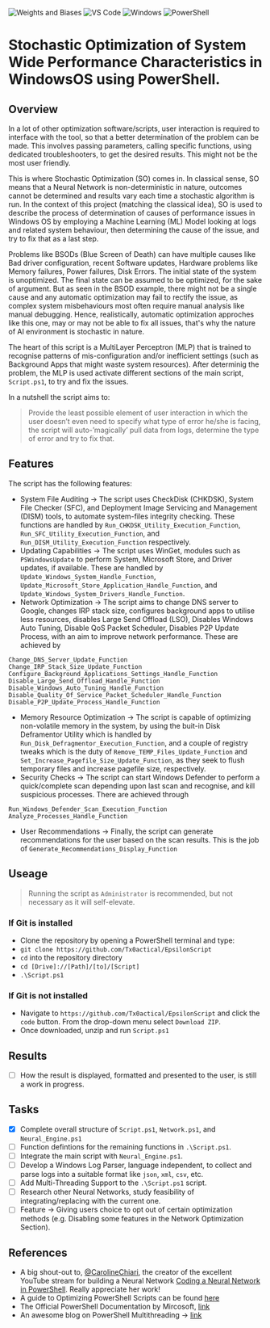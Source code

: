 ![Weights and Biases](https://img.shields.io/badge/Weights_&_Biases-FFBE00?style=for-the-badge&logo=WeightsAndBiases&logoColor=white)
![VS Code](https://img.shields.io/badge/VSCode-0078D4?style=for-the-badge&logo=visual%20studio%20code&logoColor=white)
![Windows](https://img.shields.io/badge/Windows-0078D6?style=for-the-badge&logo=windows&logoColor=white)
![PowerShell](https://img.shields.io/badge/powershell-5391FE?style=for-the-badge&logo=powershell&logoColor=white)

# Stochastic Optimization of System Wide Performance Characteristics in WindowsOS using PowerShell.

## Overview

In a lot of other optimization software/scripts, user interaction is required to interface with the tool, so that a better determination of the problem can be made. This involves passing parameters, calling specific functions, using dedicated troubleshooters, to get the desired results. This might not be the most user friendly.

This is where Stochastic Optimization (SO) comes in. In classical sense, SO means that a Neural Network is non-deterministic in nature, outcomes cannot be determined and results vary each time a stochastic algorithm is run. In the context of this project (matching the classical idea), SO is used to describe the process of determination of causes of performance issues in Windows OS by employing a Machine Learning (ML) Model looking at logs and related system behaviour, then determining the cause of the issue, and try to fix that as a last step.

Problems like BSODs (Blue Screen of Death) can have multiple causes like Bad driver configuration, recent Software updates, Hardware problems like Memory failures, Power failures, Disk Errors. The initial state of the system is unoptimized. The final state can be assumed to be optimized, for the sake of argument. But as seen in the BSOD example, there might not be a single cause and any automatic optimization may fail to rectify the issue, as complex system misbehaviours most often require manual analysis like manual debugging. Hence, realistically, automatic optimization approches like this one, may or may not be able to fix all issues, that's why the nature of AI environment is stochastic in nature. 

The heart of this script is a MultiLayer Perceptron (MLP) that is trained to recognise patterns of mis-configuration and/or inefficient settings (such as Background Apps that might waste system resources). After determinig the problem, the MLP is used activate different sections of the main script, `Script.ps1`, to try and fix the issues.

In a nutshell the script aims to:

> Provide the least possible element of user interaction in which the user doesn’t even need to specify what type of error he/she is facing, the script will auto-’magically’ pull data from logs, determine the type of error and try to fix that.

## Features

The script has the following features:

- System File Auditing &rarr; The script uses CheckDisk (CHKDSK), System File Checker (SFC), and Deployment Image Servicing and Management (DISM) tools, to automate system-files integrity checking. These functions are handled by `Run_CHKDSK_Utility_Execution_Function`, `Run_SFC_Utility_Execution_Function`, and `Run_DISM_Utility_Execution_Function` respectively. 
- Updating Capabilities &rarr; The script uses WinGet, modules such as `PSWindowsUpdate` to perform System, Microsoft Store, and Driver updates, if available. These are handled by `Update_Windows_System_Handle_Function`, `Update_Microsoft_Store_Application_Handle_Function`, and `Update_Windows_System_Drivers_Handle_Function`.
- Network Optimization &rarr; The script aims to change DNS server to Google, changes IRP stack size, configures background apps to utilise less resources, disables Large Send Offload (LSO), Disables Windows Auto Tuning, Disable QoS Packet Scheduler, Disables P2P Update Process, with an aim to improve network performance. These are achieved by 
```
Change_DNS_Server_Update_Function
Change_IRP_Stack_Size_Update_Function
Configure_Background_Applications_Settings_Handle_Function
Disable_Large_Send_Offload_Handle_Function
Disable_Windows_Auto_Tuning_Handle_Function
Disable_Quality_Of_Service_Packet_Scheduler_Handle_Function
Disable_P2P_Update_Process_Handle_Function
```
- Memory Resource Optimization &rarr; The script is capable of optimizing non-volatile memory in the system, by using the buit-in Disk Deframentor Utility which is handled by `Run_Disk_Defragmentor_Execution_Function`, and a couple of registry tweaks which is the duty of `Remove_TEMP_Files_Update_Function` and `Set_Increase_Pagefile_Size_Update_Function`, as they seek to flush temporary files and increase pagefile size, respectively.
- Security Checks &rarr; The script can start Windows Defender to perform a quick/complete scan depending upon last scan and recognise, and kill suspicious processes. There are achieved through
```
Run_Windows_Defender_Scan_Execution_Function
Analyze_Processes_Handle_Function
```
- User Recommendations &rarr; Finally, the script can generate recommendations for the user based on the scan results. This is the job of `Generate_Recommendations_Display_Function`

## Useage

> Running the script as `Administrator` is recommended, but not necessary as it will self-elevate.

### If Git is installed
- Clone the repository by opening a PowerShell terminal and type:
- ```git clone https://github.com/Tx0actical/EpsilonScript```
- `cd` into the repository directory
- ```cd [Drive]://[Path]/[to]/[Script]```
- ```.\Script.ps1```

### If Git is not installed
- Navigate to `https://github.com/Tx0actical/EpsilonScript` and click the `code` button. From the drop-down menu select `Download ZIP`.
- Once downloaded, unzip and run `Script.ps1`

## Results

- [ ] How the result is displayed, formatted and presented to the user, is still a work in progress.

## Tasks

- [x] Complete overall structure of `Script.ps1`, `Network.ps1`, and `Neural_Engine.ps1`
- [ ] Function defintions for the remaining functions in `.\Script.ps1`.
- [ ] Integrate the main script with `Neural_Engine.ps1`.
- [ ] Develop a Windows Log Parser, language independent, to collect and parse logs into a suitable format like `json`, `xml`, `csv`, etc.
- [ ] Add Multi-Threading Support to the `.\Script.ps1` script.
- [ ] Research other Neural Networks, study feasibility of integrating/replacing with the current one.
- [ ] Feature &rarr; Giving users choice to opt out of certain optimization methods (e.g. Disabling some features in the Network Optimization Section).

## References

- A big shout-out to, [@CarolineChiari](https://github.com/CarolineChiari), the creator of the excellent YouTube stream for building a Neural Network [Coding a Neural Network in PowerShell](https://github.com/CarolineChiari/PowerShell). Really appreciate her work!
- A guide to Optimizing PowerShell Scripts can be found [here](https://www.itprotoday.com/powershell/tips-optimizing-powershell-scripts)
- The Official PowerShell Documentation by Mircosoft, [link](https://docs.microsoft.com/en-us/powershell/)
- An awesome blog on PowerShell Multithreading &rarr; [link](https://adamtheautomator.com/powershell-multithreading/)
